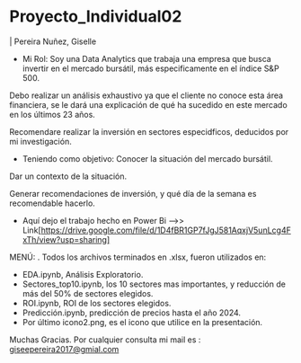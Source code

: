 # Proyecto_Individual02
| Pereira Nuñez, Giselle


- Mi Rol:
Soy una Data Analytics que trabaja una empresa que busca invertir en el mercado bursátil, más especificamente en el índice S&P 500. 

Debo realizar un análisis exhaustivo ya que el cliente no conoce esta área financiera, se le dará una explicación de qué ha sucedido en este mercado en los últimos 23 años.

Recomendare realizar la inversión en sectores especidficos, deducidos por mi investigación.

- Teniendo como objetivo:
Conocer la situación del mercado bursátil.

Dar un contexto de la situación.

Generar recomendaciones de inversión, y qué día de la semana es recomendable hacerlo.

- Aquí dejo el trabajo hecho en Power Bi -->> Link[https://drive.google.com/file/d/1D4fBR1GP7fJgJ581AqxjV5unLcg4FxTh/view?usp=sharing]

MENÚ:
. Todos los archivos terminados en .xlsx, fueron utilizados en:
- EDA.ipynb, Análisis Exploratorio.
- Sectores_top10.ipynb, los 10 sectores mas importantes, y reducción de más del 50% de sectores elegidos.
- ROI.ipynb, ROI de los sectores elegidos.
- Predicción.ipynb, predicción de precios hasta el año 2024.
- Por último icono2.png, es el icono que utilice en la presentación.



Muchas Gracias.
Por cualquier consulta mi mail es : giseepereira2017@gmial.com
